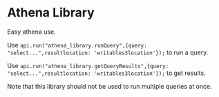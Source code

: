 # Athena Library

Easy athena use.

Use `api.run("athena_library.runQuery",{query: "select...",resultlocation: 'writables3location'});` to run a query.

Use `api.run("athena_library.getQueryResults",{query: "select...",resultlocation: 'writables3location'});` to get results.

Note that this library should not be used to run multiple queries at once.
